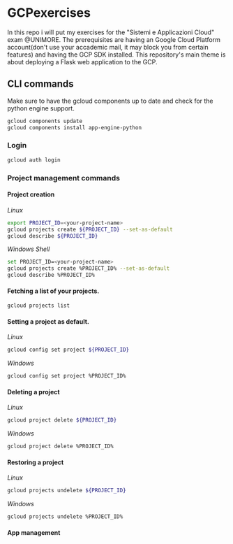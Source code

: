 # GCPexercises
In this repo i will put my exercises for the "Sistemi e Applicazioni Cloud" exam @UNIMORE. The prerequisites are having an Google Cloud Platform account(don't use your accademic mail, it may block you from certain features) and having the GCP SDK installed. This repository's main theme is about deploying a Flask web application to the GCP.

## CLI commands
Make sure to have the gcloud components up to date and check for the python engine support.
```bash
gcloud components update
gcloud components install app-engine-python
```

### Login 
```bash
gcloud auth login
```
### Project management commands
#### Project creation
*Linux*
```bash
export PROJECT_ID=<your-project-name>
gcloud projects create ${PROJECT_ID} --set-as-default
gcloud describe ${PROJECT_ID}
```
*Windows Shell*
```bash
set PROJECT_ID=<your-project-name>
gcloud projects create %PROJECT_ID% --set-as-default
gcloud describe %PROJECT_ID%
```
#### Fetching a list of your projects.
```bash
gcloud projects list
```
#### Setting a project as default.
*Linux*
```bash
gcloud config set project ${PROJECT_ID}
```
*Windows*
```bash
gcloud config set project %PROJECT_ID%
```

#### Deleting a project
*Linux*
```bash
gcloud project delete ${PROJECT_ID}
```
*Windows*
```bash
gcloud project delete %PROJECT_ID%
```


#### Restoring a project
*Linux*
```bash
gcloud projects undelete ${PROJECT_ID}
```
*Windows*
```bash
gcloud projects undelete %PROJECT_ID%
```
#### App management
